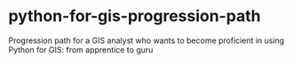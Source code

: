 # python-for-gis-progression-path
Progression path for a GIS analyst who wants to become proficient in using Python for GIS: from apprentice to guru
